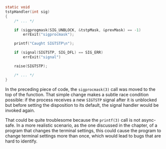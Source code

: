 ~~~c
static void
tstpHandler(int sig)
{
	/* ... */

	if (sigprogmask(SIG_UNBLOCK, &tstpMask, &prevMask) == -1)
		errExit("sigprocmask");

	printf("Caught SIGTSTP\n");

	if (signal(SIGTSTP, SIG_DFL) == SIG_ERR)
		errExit("signal")

	raise(SIGTSTP);

	/* ... */
}
~~~

  In the preceding piece of code, the `sigprocmask(3)` call was moved to the top
of the function. That simple change makes a subtle race condition possible: if
the process receives a new `SIGTSTP` signal after it is unblocked but before
setting the disposition to its default, the signal handler would be invoked again.

  That could be quite troublesome because the `printf(3)` call is not async-
safe. In a more realistic scenario, as the one discussed in the chapter, of a
program that changes the terminal settings, this could cause the program to change
terminal settings more than once, which would lead to bugs that are hard to identify.
